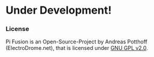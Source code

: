 # Under Development!

### License
Pi Fusion is an Open-Source-Project by Andreas Potthoff (ElectroDrome.net), that is licensed under [GNU GPL v2.0](https://www.gnu.org/licenses/gpl-2.0.en.html).
